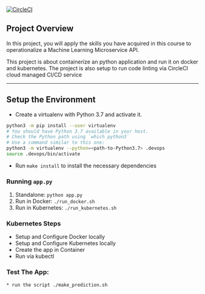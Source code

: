 [![CircleCI](https://dl.circleci.com/status-badge/img/gh/PeterHuynh/microservices-project/tree/main.svg?style=svg)](https://dl.circleci.com/status-badge/redirect/gh/PeterHuynh/microservices-project/tree/main)

## Project Overview

In this project, you will apply the skills you have acquired in this course to operationalize a Machine Learning Microservice API. 

This project is about containerize an python application and run it on docker and kubernetes. The project is also setup to run code linting via CircleCI cloud managed CI/CD service

---

## Setup the Environment

* Create a virtualenv with Python 3.7 and activate it. 
```bash
python3 -m pip install --user virtualenv
# You should have Python 3.7 available in your host. 
# Check the Python path using `which python3`
# Use a command similar to this one:
python3 -m virtualenv --python=<path-to-Python3.7> .devops
source .devops/bin/activate
```
* Run `make install` to install the necessary dependencies

### Running `app.py`

1. Standalone:  `python app.py`
2. Run in Docker:  `./run_docker.sh`
3. Run in Kubernetes:  `./run_kubernetes.sh`

### Kubernetes Steps

* Setup and Configure Docker locally
* Setup and Configure Kubernetes locally
* Create the app in Container
* Run via kubectl

### Test The App:
    * run the script ./make_prediction.sh